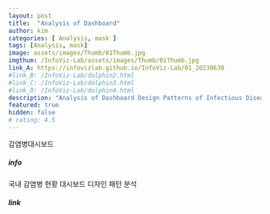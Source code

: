 ```yaml
---
layout: post
title:  "Analysis of Dashboard"
author: kim
categories: [ Analysis, mask ]
tags: [Analysis, mask]
image: assets/images/Thumb/01Thumb.jpg
imgthum: /InfoViz-Lab/assets/images/Thumb/01Thumb.jpg
link_A: https://infovizlab.github.io/InfoViz-Lab/01_20230630
#link_B: /InfoViz-Lab/dolphin2.html
#link_C: /InfoViz-Lab/dolphin3.html
#link_D: /InfoViz-Lab/dolphin4.html
description: "Analysis of Dashboard Design Patterns of Infectious Diseases in Korea"
featured: true
hidden: false
# rating: 4.5
---
```


감염병대시보드

##### info
국내 감염병 현황 대시보드 디자인 패턴 분석

##### link

